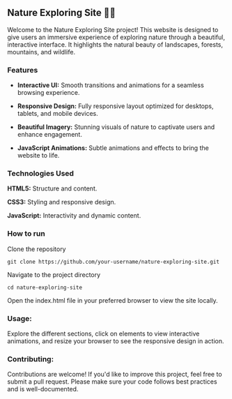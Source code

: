 ## Nature Exploring Site 🌲🌄
Welcome to the Nature Exploring Site project! This website is designed to give users an immersive experience of exploring nature through a beautiful, interactive interface. It highlights the natural beauty of landscapes, forests, mountains, and wildlife.

### Features
- **Interactive UI:** Smooth transitions and animations for a seamless browsing experience.

- **Responsive Design:**  Fully responsive layout optimized for desktops, tablets, and mobile devices.

- **Beautiful Imagery:**  Stunning visuals of nature to captivate users and enhance engagement.

- **JavaScript Animations:**  Subtle animations and effects to bring the website to life.

### Technologies Used
**HTML5:**  Structure and content.

**CSS3:**  Styling and responsive design.

**JavaScript:**  Interactivity and dynamic content.

### How to run
Clone the repository
```
git clone https://github.com/your-username/nature-exploring-site.git
```
Navigate to the project directory
```
cd nature-exploring-site
```
Open the index.html file in your preferred browser to view the site locally.

### Usage:
Explore the different sections, click on elements to view interactive animations, and resize your browser to see the responsive design in action.

### Contributing:
Contributions are welcome! If you'd like to improve this project, feel free to submit a pull request. Please make sure your code follows best practices and is well-documented.


